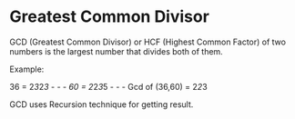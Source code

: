 # Greatest Common Divisor

GCD (Greatest Common Divisor) or HCF (Highest Common Factor) of two numbers is the largest number that divides both of them.

Example:

36 = 2*3*2*3
     - - -
60 = 2*2*3*5
     - - -
Gcd of (36,60) = 2*2*3

GCD uses Recursion technique for getting result.

